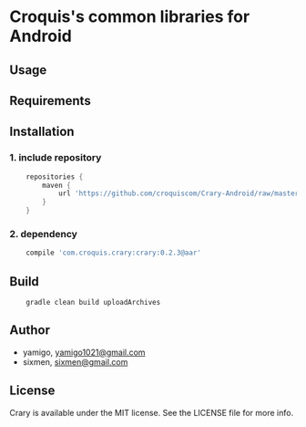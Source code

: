 # Croquis's common libraries for Android

## Usage

## Requirements

## Installation
### 1. include repository
``` groovy
    repositories {
        maven {
            url 'https://github.com/croquiscom/Crary-Android/raw/master/deploy/releases'
        }
    }
```

### 2. dependency
``` groovy
    compile 'com.croquis.crary:crary:0.2.3@aar'
```

## Build
```
    gradle clean build uploadArchives
```

## Author

* yamigo, yamigo1021@gmail.com
* sixmen, sixmen@gmail.com

## License

Crary is available under the MIT license. See the LICENSE file for more info.
